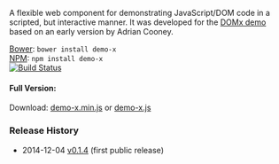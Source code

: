 A flexible web component for demonstrating JavaScript/DOM code in a scripted, but interactive manner. It was developed for the [DOMx demo][domx] based on an early version by Adrian Cooney.

[domx]: http://esha.github.io/domx#demo

[Bower][bower]: `bower install demo-x`  
[NPM][npm]: `npm install demo-x`   
[![Build Status](https://travis-ci.org/nbubna/demo-x.png?branch=master)](https://travis-ci.org/nbubna/demo-x)  

[npm]: https://npmjs.org/package/demo-x
[bower]: http://bower.io/

#### Full Version:

Download: [demo-x.min.js][full-min] or [demo-x.js][full]  

[full-min]: https://raw.github.com/nbubna/demo-x/master/dist/demo-x.min.js
[full]: https://raw.github.com/nbubna/demo-x/master/dist/demo-x.js

### Release History
* 2014-12-04 [v0.1.4][] (first public release)

[v0.1.4]: https://github.com/nbubna/domx/tree/0.1.4
